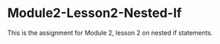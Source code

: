 # Module2-Lesson2-Nested-If

This is the assignment for Module 2, lesson 2 on nested if statements.
